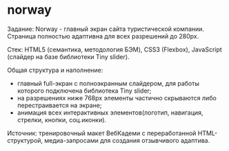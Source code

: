 # norway

Задание: Norway - главный экран сайта туристической компании. Страница полностью адаптивна для всех разрешений до 280px.

Стек: HTML5 (семантика, методология БЭМ), CSS3 (Flexbox), JavaScript (слайдер на базе библиотеки Tiny slider). 

Общая структура и наполнение: 
- главный full-экран с полноэкранным слайдером, для работы которого подключена библиотека Tiny slider;
- на разрешениях ниже 768px элементы частично скрываются либо перестраивается на экране;
- анимация всех интерактивных элементов(логотип, навигация, стрелки, кнопки, соц.иконки).

Источник: тренировочный макет ВебКадеми с переработанной HTML-структурой, медиа-запросами для создания отзывчивого адаптива.